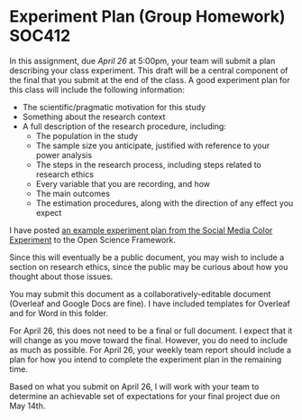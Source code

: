 # Experiment Plan (Group Homework) SOC412
In this assignment, due *April 26* at 5:00pm, your team will submit a plan describing your class experiment. This draft will be a central component of the final that you submit at the end of the class. A good experiment plan for this class will include the following information:

* The scientific/pragmatic motivation for this study
* Something about the research context
* A full description of the research procedure, including:
  * The population in the study
  * The sample size you anticipate, justified with reference to your power analysis
  * The steps in the research process, including steps related to research ethics
  * Every variable that you are recording, and how
  * The main outcomes
  * The estimation procedures, along with the direction of any effect you expect

I have posted [an example experiment plan from the Social Media Color Experiment](https://osf.io/fe3vj/) to the Open Science Framework.

Since this will eventually be a public document, you may wish to include a section on research ethics, since the public may be curious about how you thought about those issues.

You may submit this document as a collaboratively-editable document (Overleaf and Google Docs are fine). I have included templates for Overleaf and for Word in this folder. 

For April 26, this does not need to be a final or full document. I expect that it will change as you move toward the final. However, you do need to include as much as possible. For April 26, your weekly team report should include a plan for how you intend to complete the experiment plan in the remaining time. 

Based on what you submit on April 26, I will work with your team to determine an achievable set of expectations for your final project due on May 14th.
